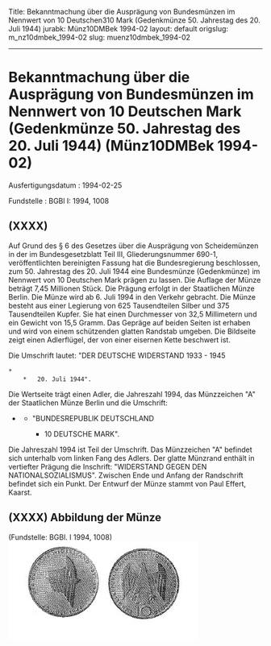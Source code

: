 Title: Bekanntmachung über die Ausprägung von Bundesmünzen im Nennwert von 10 Deutschen310
  Mark (Gedenkmünze 50. Jahrestag des 20. Juli 1944)
jurabk: Münz10DMBek 1994-02
layout: default
origslug: m_nz10dmbek_1994-02
slug: muenz10dmbek_1994-02

---

# Bekanntmachung über die Ausprägung von Bundesmünzen im Nennwert von 10 Deutschen Mark (Gedenkmünze 50. Jahrestag des 20. Juli 1944) (Münz10DMBek 1994-02)

Ausfertigungsdatum
:   1994-02-25

Fundstelle
:   BGBl I: 1994, 1008



## (XXXX)

Auf Grund des § 6 des Gesetzes über die Ausprägung von Scheidemünzen
in der im Bundesgesetzblatt Teil III, Gliederungsnummer 690-1,
veröffentlichten bereinigten Fassung hat die Bundesregierung
beschlossen, zum 50. Jahrestag des 20. Juli 1944 eine Bundesmünze
(Gedenkmünze) im Nennwert von 10 Deutschen Mark prägen zu lassen. Die
Auflage der Münze beträgt 7,45 Millionen Stück. Die Prägung erfolgt in
der Staatlichen Münze Berlin.
Die Münze wird ab 6. Juli 1994 in den Verkehr gebracht.
Die Münze besteht aus einer Legierung von 625 Tausendteilen Silber und
375 Tausendteilen Kupfer. Sie hat einen Durchmesser von 32,5
Millimetern und ein Gewicht von 15,5 Gramm.
Das Gepräge auf beiden Seiten ist erhaben und wird von einem
schützenden glatten Randstab umgeben.
Die Bildseite zeigt einen Adlerflügel, der von einer eisernen Kette
beschwert ist.

Die Umschrift lautet: "DER DEUTSCHE WIDERSTAND 1933 - 1945

    *
        *   20. Juli 1944".









Die Wertseite trägt einen Adler, die Jahreszahl 1994, das Münzzeichen
"A" der Staatlichen Münze Berlin und die Umschrift:

*
    *   "BUNDESREPUBLIK DEUTSCHLAND

        *   10 DEUTSCHE MARK".









Die Jahreszahl 1994 ist Teil der Umschrift. Das Münzzeichen "A"
befindet sich unterhalb vom linken Fang des Adlers.
Der glatte Münzrand enthält in vertiefter Prägung die Inschrift:
"WIDERSTAND GEGEN DEN NATIONALSOZIALISMUS".
Zwischen Ende und Anfang der Randschrift befindet sich ein Punkt. Der
Entwurf der Münze stammt von Paul Effert, Kaarst.


## (XXXX) Abbildung der Münze

(Fundstelle: BGBl. I 1994, 1008)
![bgbl1_1994_j1008_0010.jpg](bgbl1_1994_j1008_0010.jpg)
